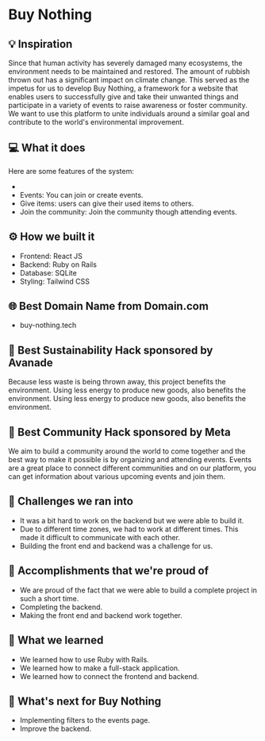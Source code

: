 # Buy Nothing

## 💡 Inspiration

Since that human activity has severely damaged many ecosystems, the environment needs to be maintained and restored. The amount of rubbish thrown out has a significant impact on climate change. This served as the impetus for us to develop Buy Nothing, a framework for a website that enables users to successfully give and take their unwanted things and participate in a variety of events to raise awareness or foster community. We want to use this platform to unite individuals around a similar goal and contribute to the world's environmental improvement.

## 💻 What it does

Here are some features of the system:

- 
- Events: You can join or create events.
- Give items: users can give their used items to others.
- Join the community: Join the community though attending events.

## ⚙️ How we built it

- Frontend: React JS
- Backend: Ruby on Rails
- Database: SQLite
- Styling: Tailwind CSS

## 🌐 Best Domain Name from Domain.com

- buy-nothing.tech

## 🌿 Best Sustainability Hack sponsored by Avanade

Because less waste is being thrown away, this project benefits the environment. Using less energy to produce new goods, also benefits the environment. Using less energy to produce new goods, also benefits the environment.

## 🤝 Best Community Hack sponsored by Meta

We aim to build a community around the world to come together and the best way to make it possible is by organizing and attending events. Events are a great place to connect different communities and on our platform, you can get information about various upcoming events and join them.

## 🧠 Challenges we ran into

- It was a bit hard to work on the backend but we were able to build it.
- Due to different time zones, we had to work at different times. This made it difficult to communicate with each other.
- Building the front end and backend was a challenge for us.

## 🏅 Accomplishments that we're proud of

- We are proud of the fact that we were able to build a complete project in such a short time.
- Completing the backend.
- Making the front end and backend work together.

## 📖 What we learned

- We learned how to use Ruby with Rails.
- We learned how to make a full-stack application.
- We learned how to connect the frontend and backend.

## 🚀 What's next for Buy Nothing

- Implementing filters to the events page.
- Improve the backend.